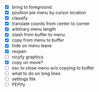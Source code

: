 - [x] bring to foreground. 
- [x] position pie menu by cursor location
- [x] classify
- [x] translate coords from center to corner
- [x] arbitrary menu length
- [x] stash from buffer to menu
- [x] copy from menu to buffer
- [x] hide on menu leave
- [x] reopen
- [ ] nicyfy graphics
- [x] copy on move?
- [ ] esc to close menu w/o copying to buffer
- [ ] what to do on long lines
- [ ] settings file
- [ ] PEPify